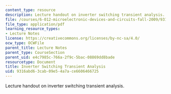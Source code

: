 ```yaml
---
content_type: resource
description: Lecture handout on inverter switching transient analysis.
file: /courses/6-012-microelectronic-devices-and-circuits-fall-2009/9316abd63cab09e54a7ace6606466725_MIT6_012F09_lec14_delays.pdf
file_type: application/pdf
learning_resource_types:
- Lecture Notes
license: https://creativecommons.org/licenses/by-nc-sa/4.0/
ocw_type: OCWFile
parent_title: Lecture Notes
parent_type: CourseSection
parent_uid: e4c7985c-766a-2f9c-5bac-08869dd8bade
resourcetype: Document
title: Inverter Switching Transient Analysis
uid: 9316abd6-3cab-09e5-4a7a-ce6606466725
---
```

Lecture handout on inverter switching transient analysis.